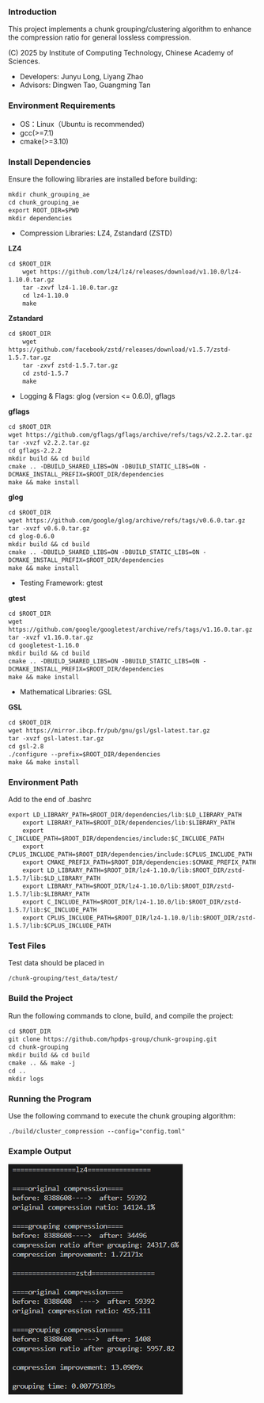 ### Introduction
This project implements a chunk grouping/clustering algorithm to enhance the compression ratio for general lossless compression.

(C) 2025 by Institute of Computing Technology, Chinese Academy of Sciences.

* Developers: Junyu Long, Liyang Zhao
* Advisors: Dingwen Tao, Guangming Tan

### Environment Requirements
- OS：Linux（Ubuntu is recommended）
- gcc(>=7.1)
- cmake(>=3.10)
 
### Install Dependencies
Ensure the following libraries are installed before building:
```
mkdir chunk_grouping_ae
cd chunk_grouping_ae
export ROOT_DIR=$PWD
mkdir dependencies
```

- Compression Libraries: LZ4, Zstandard (ZSTD)

**LZ4**
```
cd $ROOT_DIR
    wget https://github.com/lz4/lz4/releases/download/v1.10.0/lz4-1.10.0.tar.gz
    tar -zxvf lz4-1.10.0.tar.gz
    cd lz4-1.10.0
    make
```

**Zstandard**
```
cd $ROOT_DIR
    wget https://github.com/facebook/zstd/releases/download/v1.5.7/zstd-1.5.7.tar.gz
    tar -zxvf zstd-1.5.7.tar.gz
    cd zstd-1.5.7
    make
```

- Logging & Flags: glog (version <= 0.6.0), gflags

**gflags**
```
cd $ROOT_DIR
wget https://github.com/gflags/gflags/archive/refs/tags/v2.2.2.tar.gz
tar -xvzf v2.2.2.tar.gz
cd gflags-2.2.2
mkdir build && cd build
cmake .. -DBUILD_SHARED_LIBS=ON -DBUILD_STATIC_LIBS=ON -DCMAKE_INSTALL_PREFIX=$ROOT_DIR/dependencies
make && make install
```

**glog**
```
cd $ROOT_DIR
wget https://github.com/google/glog/archive/refs/tags/v0.6.0.tar.gz
tar -xvzf v0.6.0.tar.gz
cd glog-0.6.0
mkdir build && cd build
cmake .. -DBUILD_SHARED_LIBS=ON -DBUILD_STATIC_LIBS=ON -DCMAKE_INSTALL_PREFIX=$ROOT_DIR/dependencies
make && make install
```

- Testing Framework: gtest

**gtest**
```
cd $ROOT_DIR
wget https://github.com/google/googletest/archive/refs/tags/v1.16.0.tar.gz
tar -xvzf v1.16.0.tar.gz
cd googletest-1.16.0
mkdir build && cd build
cmake .. -DBUILD_SHARED_LIBS=ON -DBUILD_STATIC_LIBS=ON -DCMAKE_INSTALL_PREFIX=$ROOT_DIR/dependencies
make && make install
```

- Mathematical Libraries: GSL

**GSL**
```
cd $ROOT_DIR
wget https://mirror.ibcp.fr/pub/gnu/gsl/gsl-latest.tar.gz
tar -xvzf gsl-latest.tar.gz
cd gsl-2.8
./configure --prefix=$ROOT_DIR/dependencies
make && make install
```

### Environment Path
Add to the end of .bashrc
```
export LD_LIBRARY_PATH=$ROOT_DIR/dependencies/lib:$LD_LIBRARY_PATH
    export LIBRARY_PATH=$ROOT_DIR/dependencies/lib:$LIBRARY_PATH
    export C_INCLUDE_PATH=$ROOT_DIR/dependencies/include:$C_INCLUDE_PATH
    export CPLUS_INCLUDE_PATH=$ROOT_DIR/dependencies/include:$CPLUS_INCLUDE_PATH
    export CMAKE_PREFIX_PATH=$ROOT_DIR/dependencies:$CMAKE_PREFIX_PATH
    export LD_LIBRARY_PATH=$ROOT_DIR/lz4-1.10.0/lib:$ROOT_DIR/zstd-1.5.7/lib:$LD_LIBRARY_PATH
    export LIBRARY_PATH=$ROOT_DIR/lz4-1.10.0/lib:$ROOT_DIR/zstd-1.5.7/lib:$LIBRARY_PATH
    export C_INCLUDE_PATH=$ROOT_DIR/lz4-1.10.0/lib:$ROOT_DIR/zstd-1.5.7/lib:$C_INCLUDE_PATH
    export CPLUS_INCLUDE_PATH=$ROOT_DIR/lz4-1.10.0/lib:$ROOT_DIR/zstd-1.5.7/lib:$CPLUS_INCLUDE_PATH
```
### Test Files
Test data should be placed in
```
/chunk-grouping/test_data/test/
```

### Build the Project
Run the following commands to clone, build, and compile the project:

```
cd $ROOT_DIR
git clone https://github.com/hpdps-group/chunk-grouping.git
cd chunk-grouping
mkdir build && cd build
cmake .. && make -j
cd ..
mkdir logs
```

### Running the Program
Use the following command to execute the chunk grouping algorithm:
```
./build/cluster_compression --config="config.toml"
```

### Example Output
![Example Output](example_output.png)
